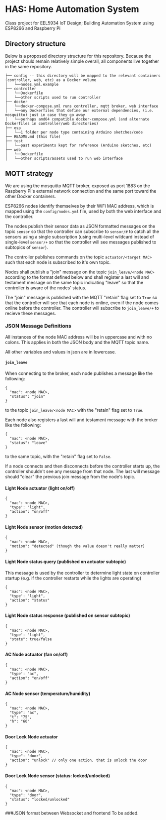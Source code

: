 # HAS: Home Automation System
Class project for EEL5934 IoT Design; Building Automation System using ESP8266 and Raspberry Pi

## Directory structure
Below is a proposed directory structure for this repository. Because the project should remain relatively simple overall, all components live together in the same repository.

```
├── config -- this directory will be mapped to the relevant containers (controller, web, etc) as a Docker volume
│   └──nodes.yml.example
├── controller
│   └──Dockerfile
│   └──other scripts used to run controller
├── docker
│   └──docker-compose.yml runs controller, mqtt broker, web interface
│   └──any Dockerfiles that define our external dependencies, (i.e. mosquitto) just in case they go away
│   └──perhaps amd64 compatible docker-compose.yml (and alternate Dockerfiles in controller/web directories)
├── esp
│   └──1 folder per node type containing Arduino sketches/code 
├── README.md (this file)
├── test
│   └──past experiments kept for reference (Arduino sketches, etc)
├── web
│   └──Dockerfile
│   └──other scripts/assets used to run web interface
```

## MQTT strategy
We are using the mosquitto MQTT broker, exposed as port 1883 on the Raspberry Pi's external network connection and the same port toward the other Docker containers.

ESP8266 nodes identify themselves by their WiFi MAC address, which is mapped using the ```config/nodes.yml``` file, used by both the web interface and the controller. 

The nodes publish their sensor data as JSON formatted messages on the topic ```sensor``` so that the controller can subscribe to ```sensor/#``` to catch all the sensors using a single subscription (using multi-level wildcard instead of single-level ```sensor/+``` so that the controller will see messages published to subtopics of ```sensor```).

The controller publishes commands on the topic ```actuator/<target MAC>``` such that each node is subscribed to it's own topic. 

Nodes shall publish a "join" message on the topic ```join_leave/<node MAC>``` according to the format defined below and shall register a last will and testament message on the same topic indicating "leave" so that the controller is aware of the nodes' status. 

The "join" message is published with the MQTT "retain" flag set to ```True``` so that the controller will see that each node is online, even if the node comes online before the controller. The controller will subscribe to ```join_leave/+``` to recieve these messages.

### JSON Message Definitions
All instances of the node MAC address will be in uppercase and with no colons. This applies in both the JSON body and the MQTT topic name.

All other variables and values in json are in lowercase.  

#### ```join_leave```
When connecting to the broker, each node publishes a message like the following:
```
{
  "mac": <node MAC>,
  "status": "join"
}
``` 
to the topic ```join_leave/<node MAC>``` with the "retain" flag set to ```True```.

Each node also registers a last will and testament message with the broker like the following:
```
{
  "mac": <node MAC>,
  "status": "leave"
}
```
to the same topic, with the "retain" flag set to ```False```. 

If a node connects and then disconnects before the controller starts up, the controller shouldn't see any message from that node. The last will message should "clear" the previous join message from the node's topic.

#### Light Node actuator (light on/off)
```
{
  "mac": <node MAC>,
  "type': "light",
  "action": "on/off"
}
```

#### Light Node sensor (motion detected)
```
{
  "mac": <node MAC>,
  "motion": "detected" (though the value doesn't really matter)
}
```

#### Light Node status query (published on actuator subtopic)
This message is used by the controller to determine light state on controller startup (e.g. if the controller restarts while the lights are operating)
```
{
  "mac": <node MAC>,
  "type': "light",
  "action": "status"
}
```

#### Light Node status response (published on sensor subtopic)
```
{
  "mac": <node MAC>,
  "type': "light",
  "state": true/false
}
```

#### AC Node actuator (fan on/off)
```
{
  "mac": <node MAC>,
  "type': "ac",
  "action": "on/off"
}
```

#### AC Node sensor (temperature/humidity)
```
{
  "mac": <node MAC>,
  "type": "ac", 
  "t": "75", 
  "h": "60"
}
```

#### Door Lock Node actuator
```
{
  "mac": <node MAC>,
  "type": "door",
  "action": "unlock" // only one action, that is unlock the door
}
```

#### Door Lock Node sensor (status: locked/unlocked)
```
{
  "mac": <node MAC>,
  "type": "door",
  "status": "locked/unlocked"
}
```

###JSON format between Websocket and frontend 
To be added. 